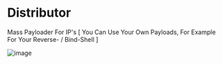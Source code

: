 # Distributor
Mass Payloader For IP's [ You Can Use Your Own Payloads, For Example For Your Reverse- / Bind-Shell ]

![image](https://user-images.githubusercontent.com/89786570/180576217-130202c1-b559-4839-9da8-4a85e2eae907.png)
